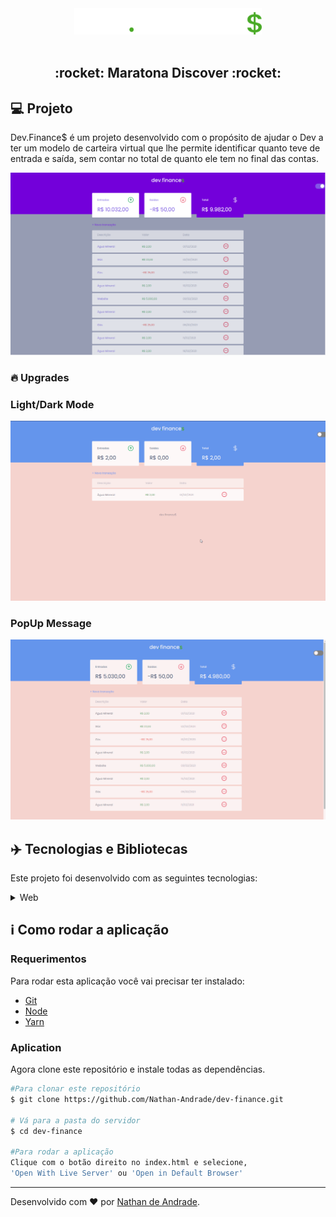 <div align="center">
    <img src="https://raw.githubusercontent.com/Nathan-Andrade/dev-finance/4cd1e68689d426a9f98da9fc25a85d1691ec94c4/assets/logo.svg" width="300px"/>
</div>

<br />

<h2 align="center">
    :rocket: Maratona Discover :rocket:
</h2>

   

<p align="center">
  
</p>


## :computer: Projeto

 Dev.Finance$ é um projeto desenvolvido com o propósito de ajudar o Dev a ter um modelo de carteira virtual que lhe permite identificar quanto teve de entrada e saída, sem contar no total de quanto ele tem no final das contas.

<p align="center">
  <img src="https://github.com/Nathan-Andrade/dev-finance/blob/master/github-pictures/home.PNG?raw=true" alt="home page">
</p>

### :fire: Upgrades
 <p align="center">
 <h3>Light/Dark Mode</h3>
  <img src="https://github.com/Nathan-Andrade/dev-finance/blob/master/github-pictures/gifDevFinance$.gif?raw=true" alt="light & dark mode">
  <br>
  <h3>PopUp Message</h3>
  <img src="https://github.com/Nathan-Andrade/dev-finance/blob/master/github-pictures/MessageDevFinanceCode.gif?raw=true" alt="message success">
</p>

 ## :airplane: Tecnologias e Bibliotecas

Este projeto foi desenvolvido com as seguintes tecnologias:

<details>
  <summary>Web</summary>

-   [HTML5](https://www.w3schools.com/html/default.asp)
-   [CSS3](https://www.w3schools.com/css/)
-   [JavaScript](https://www.w3schools.com/js/DEFAULT.asp)
-   [VS Code](https://code.visualstudio.com/)

</details>


## :information_source: Como rodar a aplicação

### Requerimentos

Para rodar esta aplicação você vai precisar ter instalado:
* [Git](https://git-scm.com)
* [Node](https://nodejs.org/)
* [Yarn](https://yarnpkg.com/) 

### Aplication

Agora clone este repositório e instale todas as dependências.
```bash
#Para clonar este repositório
$ git clone https://github.com/Nathan-Andrade/dev-finance.git

# Vá para a pasta do servidor
$ cd dev-finance

#Para rodar a aplicação
Clique com o botão direito no index.html e selecione,
'Open With Live Server' ou 'Open in Default Browser'

```
---

Desenvolvido com ❤️ por <a href="https://www.linkedin.com/in/nathan-a-1b9436124/">Nathan de Andrade</a>.
